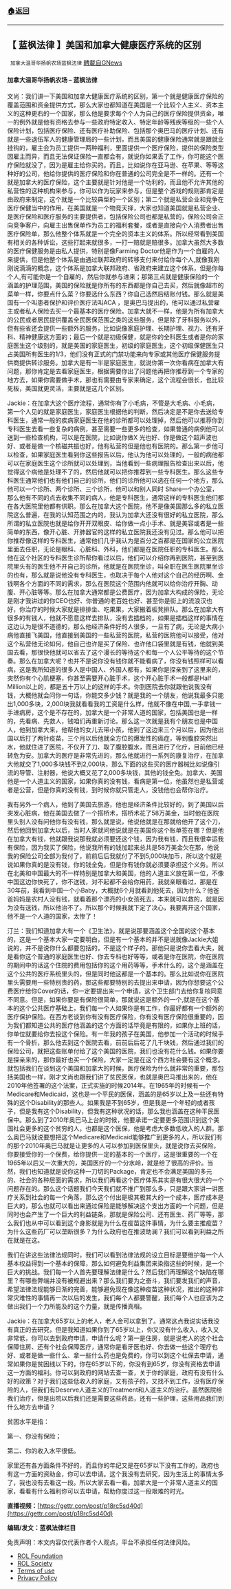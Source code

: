 ###  [:house:返回](README.md)
---


## 【 蓝枫法律 】美国和加拿大健康医疗系统的区别
` 加拿大温哥华扬帆农场蓝枫法律` [轉載自GNews](https://gnews.org/zh-hans/2525225/)

#### 加拿大温哥华扬帆农场 – 蓝枫法律
    
文尚：我们讲一下美国和加拿大健康医疗系统的区别，第一个就是健康医疗保险的覆盖范围和资金提供方式，那么大家也都知道在美国是一个比较个人主义、资本主义的这种更右的一个国家，那么他是要求每个个人为自己的医疗保险提供资金，唯一的例外就是他有资格去参与一些政府特定收入、特定年龄等残疾等级的一些个人保险计划，包括医疗保险、还有医疗补助保险、包括那个奥巴马的医疗计划、还有就是一些退伍军人的健康管理局的一些计划，而且美国的健康保险通常就是跟就业挂钩的，雇主会为员工提供一两种福利，里面提供一个医疗保险，提供的保险类型因雇主而异，而且无法保证保险一直都会有，就说你如果丢了工作，你可能这个医疗保险就没了，因为是雇主给你买的。而且，比如说你在亚马逊、在苹果、等等这种好的公司，他给你提供的医疗保险和你在普通的公司完全是不一样的。还有一个就是加拿大的医疗保险，这个主要就是针对他是一个功利的，而且他不允许其他的私营性的这种机构来参与，你可以作为玩家来参与，但是整个游戏的规则那肯定是由政府来制定，这个就是一个比较典型的一个区别；第二个就是私营企业和竞争在医疗保健当中的作用，在美国就是一个物竞天择，大家也知道美国就是私营企业、是医疗保险和医疗服务的主要提供者，包括保险公司也都是私营的，保险公司会正向竞争客户，向雇主出售保单作为员工的福利套餐，或者是直接向个人消费者出售医疗保险单，那么他整个体系就是一个完全的资本主义的体系。所以经常看到美国有相关的各种诉讼，这些打起来就很多，一打一赔就是赔很多。加拿大虽然大多数的医疗保健服务是由私人提供，特别是像Farming Doctor他是作为一个自雇的人来提供，但是他整个体系是由通过联邦政府的转移支付来付给你每个人,就像我刚刚说滴滴的概念，这个体系是加拿大联邦政府、省政府来建立这个体系，但是你每个人,有可能你是一个自雇的，然后你就参与进来；那第三点就是健康保险的一个涵盖的护理范围，美国的保险就是你所有的东西都是你自己去买，然后就像超市的菜单一样，你要点什么菜？你要选什么东西？你自己选然后结账付钱。那么就是美国有一个叫患者保护和评价医疗法叫ACA ，是奥巴马提出的，他可以通过私营雇主或者私人保险去买一个最基本的医疗保险。加拿大就不一样，他是为所有加拿大的公民或者居民提供覆盖全民医保范围之类的这些服务，但是除了牙科服务以外，但有些省还会提供一些额外的服务，比如说像家庭护理、长期护理、视力、还有牙科、精神健康这方面的；最后一个就是初级保健，就是你的全科医生或者是你的家庭医生这个级别的，就是美国的家庭医生，初级的家庭医生，这个初级保健医生只占美国所有医生的1/3，他们没有正式的门禁功能来向专家或其他医疗保健服务提供商提供转诊服务。加拿大是有一半是家庭医生，就说你第一次你看病在加拿大有问题，那你肯定是去看家庭医生，根据需要你出了问题他再把你推荐到一个专家的地方去，如果你需要做手术，那也有需要由专家来确定，这个流程会很长，也比较死板，美国就更灵活，主要就是这几个区别。
 
Jackie：在加拿大这个医疗流程，通常你有了小毛病，不管是大毛病、小毛病，第一个人见的就是家庭医生，家庭医生根据他的判断，然后决定是不是你去送给专科医生，通常一般的疾病家庭医生在他的诊所都可以处理掉，然后他可以推荐你到专科医生去看一些复杂的病例，甚至需要一些更多的检查，如果普通的病例他可以送到一些检查机构，可以是在医院，比如说你做X 光也好、你是做这个超声波也好、或者是做一个核磁共振也好，他有私营的但是他也有医院的。那么第一步他可以检查，如果家庭医生看到你这些报告以后，他认为他可以处理的，一般的病他都可以在家庭医生这个诊所就可以处理到，当他看到一些病理报告检查出来以后，他觉得这个病他是处理不了的，然后他就可以把你推荐到一些专科医生。那么这些专科医生通常他们也有他们自己的诊所，他们的诊所他可以选在任何一个地方，那么他可以一个诊所、两个诊所、三个诊所，他可以和别人同时 Share一个办公室，那么他有不同的点去收集不同的病人，他是专科医生，通常这样的专科医生他们都在各大医院里他都有供职。那么在加拿大这个医院，他不是像美国那么多的私立医院这么普遍，在我的认知范围之内的，我认为加拿大还没有很好的私立医院，那么所谓的私立医院也就是给你开开双眼皮、给你做一点小手术、就是美容或者是一些简单的东西，像开心脏、开肺器官的这样的私立医院我还没有见过。那么他可以把你推荐像这样的专科医生，通常他们几乎我认为是百分之百都是在国家的公立医院里面去任职，无论是眼科、心脏科、外科，他们都是在医院任职的专科医生。那么他在这个社区的专科医生诊所帮你看过以后，他们可以介绍你再到医院，甚至到医院里头有的医生他不开自己的诊所，他就是在医院坐诊，叫全职在医生医院里坐诊的也有，那么就是说他没有专科医生，也取决于每个人他对这个自己的经历啊、金钱啊各个方面的不同的需求，那么在医院这个范围内他就可以给你治疗开胸、动腹、开心脏等等。那么在加拿大通常都是公费医疗，因为加拿大构成的保险，无论是刚才我讲过的你CEO也好、你普通的老百姓也好、甚至你是街上的流浪汉也好，你治疗的时候大家就是排排坐、吃果果，大家搬着板凳排队。那么在加拿大有很多的有钱人，他就不愿意这样去排队，没有去插档的，如果是插档这样的事情在这边认为是很不道德的，那么他经济条件好的人很多，一旦有了病，无论是大病小病他直接飞美国，他直接到美国的一些私营的医院，私营的医院他可以接受，他对这个私营他无论如何，他自己也许是买了保险、也许他口袋里就是有钱，他就到美国去看，那很快他就可以省去了这个漫长的等待这个和每一个人公平等待的这个节奏。那么在加拿大呢？也并不是说你没有钱你就不能看病了，你没有钱照样可以看病，这是我所知道的很多人是中国人、外国人都有，如果你是探亲到了这里来的，突然你有个心肌梗塞，你甚至需要开心脏手术，这个开心脏手术一般都是Half Million以上的，都是五十万以上的这样的手术。你到医院去你就跟他说我没有钱，大概他就会问你一句话，你能交多少钱？就是我的一个朋友，他说我最多只能出1,000多块，2,000块我就看看我的工资是什么样，他就不像在中国,一手拿钱一手进病房，这个是不存在的，加拿大是一个非常人道的国家，包括美国也是一样的，先看病、先救人，钱咱们再重新讨论。那么这一次就是我有个朋友也是中国人，他到加拿大来，他帮他的女儿去带小孩，他到了这边来三个月以后，因为他出国以后打了两针疫苗，三个月以后他就全方位的爆发性的癌症，等到腹腔突然出水，他就住进了医院，不仅开了刀、取了腹腔腹水，而且进行了化疗，目前他已经转危为安。加拿大的医疗是非常先进的，那么他就进行一系列的康复治疗，在加拿大他就交了1,000多块钱不到2,000块，那么下面的这些买的医疗器械比如说像引流的导管、注射器，他说大概又花了2,000多块钱，其他的钱全免。加拿大、美国他是一个人道主义的国家，如果你真的没有钱，看病是第一位，他虽然也是私营或者是公营，但是你真的没有钱，到时候你就只管走人，没钱他也会帮你治疗。
 
我有另外一个病人，他到了美国去旅游，他也是经济条件比较好的，到了美国以后突发心脏病，他在美国去做了一个搭桥术，搭桥术花了58万美金，当时他在医院里头别人没有问他你有没有钱，那么就是说，他说他就是在那就给他开了这个刀，然后他回到加拿大以后，当时人家就问他说就是在美国你这个账单签在哪？但是他在加拿大有钱，他就跟我说那我就必须要还这个钱，因为我有钱，而且我很幸运我有保险，因为我买了保险，他说我所有的钱加起来总共是58万美金欠在那，他说我的保险公司全部为我付了，前前后后我就付了不到5,000块加币，所以这个就是说如果你真的是没有钱，你的钱全免，但是你有钱你就必须要承担这个义务。所以在北美和中国最大的不一样特别是加拿大和美国，他的人道主义放在第一位，不像中国这边你快死了，你不送钱，对不起都不会给你用药，我就亲眼看过，那是在30年前，我看到中国一个小Baby，大概就6个月就看到他死去，因为什么？他爸爸妈妈是农村人没有钱，就看着那个漂亮的小女孩死去，本来就可以救的，就是因为没有送钱，所以他治不了。所以那个时候我就下定了决心，我要离开这个国家，他不是一个人道的国家，太惨了！
 
汀兰：我们知道加拿大有一个《卫生法》，就是说那要涵盖这个全国的这个基本的，这是一个基本大家一定要明白，但是有一个基本的并不是说就像Jackie大姐说的，并不是说你什么都要包括的，不是这个样子的。那他只是说你去看大夫，就是看你这个普通的家庭医生也好、你去专科也好等等，或者是你在医院，你在医院的期间中的话这个住院的费用包括你的这个用药等等，手术什么的，这个是涵盖在这个公共的医疗系统里头的，但是同时他这都是一个基本的。那么比如说你在医院里头需要用一些特别贵的药，那这些都要特别的去提出来申请，因为你想要这个公费医疗给你Cover的话，你一定要提出来一个申请，这个卫生部门去给你复核同意不同意。但是，如果你要是有保险很简单，那就说这是额外的一个,就是在这个基本的这个公共医疗基础上，我们每一个人如果你是有工作，你最好都有一个额外的医疗保护保险。在西方老谈到你有没有医疗保险，你有没有医疗保险很重要的，因为我们都知道公共的医疗他涵盖的这个方面的话毕竟是有限的，如果你上班的话，你单位就要给你去投这个保险。有一年我的孩子在美国，他参加一个活动的时候手有一个骨折，那么他去到这个医院去看，前前后后花了几千块钱，然后通过我们的保险公司，就把这些账单付给了这个美国的医院，我们也没有花什么钱。如果你要是探亲来的，那你最好也买一个保险，大家一定是在这个西方社会要有这个概念。就包括我们在谈到这个美国和加拿大的时候，医疗保险为什么就非常的重要，那包括美国也一样，刚才文尚也跟我们讲了贫民医保，也就是奥巴马推出来的，他在2010年他签署的这个法案，正式实施的时候2014年。在1965年的时候有一个Medicare和Medicaid，这也是一个平民的医保，涵盖的是65岁以上及一些还有特殊的这个Disability的那些人。如果我是不到65岁，但是我是一个年轻的或者孩子，但是我有这个Disability，但我有这种状况的话，那么我也涵盖在这种平民医保中。那么到了2010年奥巴马上台的时候，他要承诺一定要更多范围识到这个美国社会更多的这个贫穷的人，也都是这个医保，他是考虑大多数低收入的人群。那么奥巴马就说要想把这个Medicare和Medicaid能够推广到更多的人，所以我们有的那个2010年奥巴马就是让更多的人可以参加到医保里头，就是说你去买保险，你要接受你的一个保费，给你提供一定的基本的一个医疗，这是很重要的一个在1965年以后又一次重大的，美国医疗的一个分水岭，就是给了很高的评价。当然，我们也知道就是说你这种一刀切的Package，肯定也不会满足美国的多元的、社会的各种层面的需求，所以我们再看这个医疗体系其实是有很大很大的一个问题存在的。那么这个话题我们今天我们就不推广到那么多，只是跟大家讲一讲医疗关系到社会的每一个角落，那么这个付出是极其极其大的一个成本，医疗成本是巨大的，那么也就可以看出来通过保险是能够解决这个支出方面的一个问题，但是同时也会产生了一个巨大的利益链条，那就是保险公司、还有医生、药厂等等，那么我们也从中可以看到这个身影就是为什么在疫苗这件事情，为什么要主推疫苗？为什么这些药厂可以垄断很多？为什么政府也在推波助澜？我们可以看到利益之所在就是在这。
 
我们在讲这些法律法规同时，我们可以看到法律法规的设立目标是要维护每一个人基本权益得到一个基本的保障，那么如何避免利益集团来染指这些的时候，是一个巨大的挑战。我们每一个人首先要理解法律是什么？然后我们再理解这个缺陷在哪里？有哪些弊端并没有被规避出来？那么我们要为之奋斗，我们要发我们的声音，希望法律法规能够日渐的完善，能够避免现在像这种疫苗这种状况，推出的这种非常灾难性的事情再一次以后的发生，我们每个人都要警醒，我们每个人也应该为之做出我们一个力所能及的这个力量，就是传播真相。
 
Jackie：在加拿大65岁以上的老人，老人金可以拿到了。通常这点我说实话我没有真正的去研究，但是我知道如果你到了65岁以上，你又没有什么收入，收入又非常低，你可以去到政府申请，申请什么呢？第一是住房，就是说老人的这个社会保障住房、还有个社会保障医疗，通常你是看牙医也好、你去做一些这个理疗也好、或者是做一些什么、拿一些什么药也是免费的，你可以到这个社保去申请，通常如果你是贫困线以下的，你在65岁以下的，你没有到65岁，你没有资格去申请这一方面的福利。你可以到政府的网站去查一查，关于你的家庭，政府有没有什么好的政策？对于我们这些低收入的家庭，又有孩子的，又找不到工作，没有医疗保险的人，但我们有Deserve人道主义的Treatment和人道主义的治疗。虽然医院给我们治疗，但是出院以后我们还是需要这些药品，还有一些护理，这些用品我们到什么地方去申请？
 
贫困水平是指：
 
第一、你没有保险；
 
第二、你的收入水平很低。
 
家里还有各方面条件不好的，而且你的年纪又是在65岁以下没有工作的，政府也有这一方面的资助金，你可以去申请。这个我没有去研究，因为生活上的事情太多了，我也没有去看这一段。所以大家去看一看。加拿大是一个非常人道主义的国家，看看有什么福利你可以去申请，帮助你度过这一段艰难的时光。
 
**直播视频：**[https://gettr.com/post/p18rc5sd40d](https://gettr.com/post/p18rc5sd40d)
 
**编辑/发文：蓝枫法律栏目**

免责声明：本文内容仅代表作者个人观点，平台不承担任何法律风险。
  
- [ROL Foundation](https://rolfoundation.org/)
- [ROL Society](https://rolsociety.org/)
- [Terms of use](https://gnews.org/terms-of-use-3/)
- [Privacy Policy](https://gnews.org/privacy-policy/)
